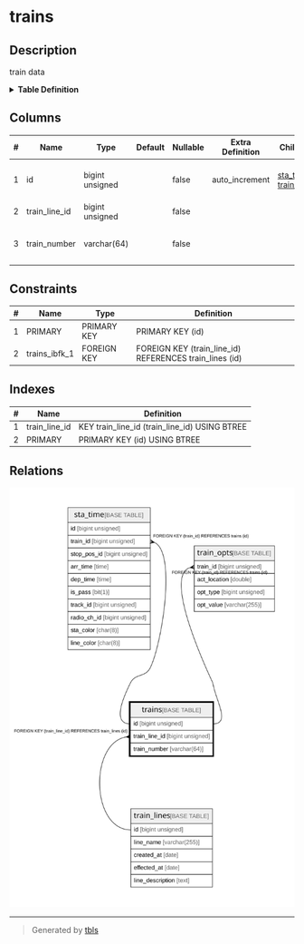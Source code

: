 # trains

## Description

train data

<details>
<summary><strong>Table Definition</strong></summary>

```sql
CREATE TABLE `trains` (
  `id` bigint unsigned NOT NULL AUTO_INCREMENT COMMENT 'counter to identify each record',
  `train_line_id` bigint unsigned NOT NULL COMMENT 'target line id',
  `train_number` varchar(64) NOT NULL COMMENT 'train number (e.g. 9091G)',
  PRIMARY KEY (`id`),
  KEY `train_line_id` (`train_line_id`),
  CONSTRAINT `trains_ibfk_1` FOREIGN KEY (`train_line_id`) REFERENCES `train_lines` (`id`) ON DELETE CASCADE
) ENGINE=InnoDB AUTO_INCREMENT=[Redacted by tbls] DEFAULT CHARSET=utf8mb4 COLLATE=utf8mb4_0900_ai_ci COMMENT='train data'
```

</details>

## Columns

| # | Name | Type | Default | Nullable | Extra Definition | Children | Parents | Comment |
| - | ---- | ---- | ------- | -------- | ---------------- | -------- | ------- | ------- |
| 1 | id | bigint unsigned |  | false | auto_increment | [sta_time](sta_time.md) [train_opts](train_opts.md) |  | counter to identify each record |
| 2 | train_line_id | bigint unsigned |  | false |  |  | [train_lines](train_lines.md) | target line id |
| 3 | train_number | varchar(64) |  | false |  |  |  | train number (e.g. 9091G) |

## Constraints

| # | Name | Type | Definition |
| - | ---- | ---- | ---------- |
| 1 | PRIMARY | PRIMARY KEY | PRIMARY KEY (id) |
| 2 | trains_ibfk_1 | FOREIGN KEY | FOREIGN KEY (train_line_id) REFERENCES train_lines (id) |

## Indexes

| # | Name | Definition |
| - | ---- | ---------- |
| 1 | train_line_id | KEY train_line_id (train_line_id) USING BTREE |
| 2 | PRIMARY | PRIMARY KEY (id) USING BTREE |

## Relations

![er](trains.svg)

---

> Generated by [tbls](https://github.com/k1LoW/tbls)
